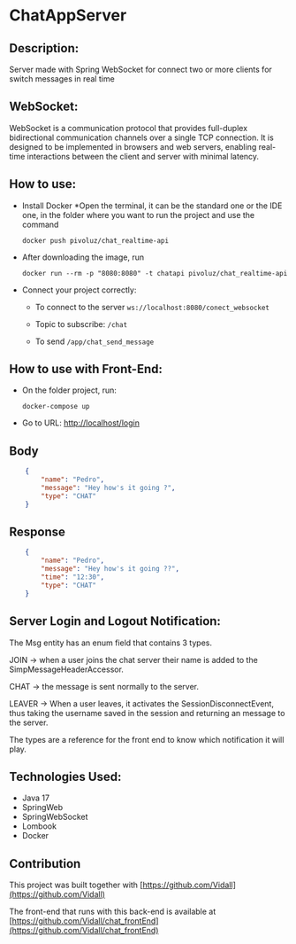 # ChatAppServer

## Description:
Server made with Spring WebSocket for connect two or more clients for switch messages in real time
  
## WebSocket:
WebSocket is a communication protocol that provides full-duplex bidirectional communication channels over a single TCP connection.
It is designed to be implemented in browsers and web servers, enabling real-time interactions between the client and server with minimal latency.

## How to use: 
* Install Docker
*Open the terminal, it can be the standard one or the IDE one, in the folder where you want to run the project and use the command

  ``
  docker push pivoluz/chat_realtime-api
  ``

* After downloading the image, run

  ``
  docker run --rm -p "8080:8080" -t chatapi pivoluz/chat_realtime-api
  ``
  
* Connect your project correctly:

  * To connect to the server ``ws://localhost:8080/conect_websocket``
  
  * Topic to subscribe: ``/chat``
    
  * To send ``/app/chat_send_message``

## How to use with Front-End: 

  * On the folder project, run:
    ```
    docker-compose up
    ```
  * Go to URL: [ http://localhost/login]( http://localhost/login)

## Body
```json
    {
        "name": "Pedro",
        "message": "Hey how's it going ?",
        "type": "CHAT"
    }
```
## Response
```json
    {
        "name": "Pedro",
        "message": "Hey how's it going ??",
        "time": "12:30",
        "type": "CHAT" 
    }
```

## Server Login and Logout Notification:

The Msg entity has an enum field that contains 3 types.

JOIN -> when a user joins the chat server their name is added to the SimpMessageHeaderAccessor.

CHAT -> the message is sent normally to the server.

LEAVER -> When a user leaves, it activates the SessionDisconnectEvent, thus taking the username saved in the session and returning an message to the server.

The types are a reference for the front end to know which notification it will play.

## Technologies Used:
* Java 17
* SpringWeb
* SpringWebSocket
* Lombook
* Docker

## Contribution
This project was built together with [https://github.com/Vidall](https://github.com/Vidall)

The front-end that runs with this back-end is available at [https://github.com/Vidall/chat_frontEnd](https://github.com/Vidall/chat_frontEnd)<br>
